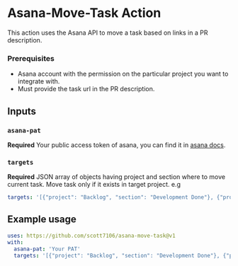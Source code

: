 
# Asana-Move-Task Action

This action uses the Asana API to move a task based on links in a PR description.

### Prerequisites

- Asana account with the permission on the particular project you want to integrate with.
- Must provide the task url in the PR description.

## Inputs

### `asana-pat`

**Required** Your public access token of asana, you can find it in [asana docs](https://developers.asana.com/docs/#authentication-basics).

### `targets`

**Required** JSON array of objects having project and section where to move current task. Move task only if it exists in target project. e.g 
```yaml
targets: '[{"project": "Backlog", "section": "Development Done"}, {"project": "Current Sprint", "section": "In Review"}]'
```


## Example usage

```yaml
uses: https://github.com/scott7106/asana-move-task@v1
with:
  asana-pat: 'Your PAT'
  targets: '[{"project": "Backlog", "section": "Development Done"}, {"project": "Current Sprint", "section": "In Review"}]'
```